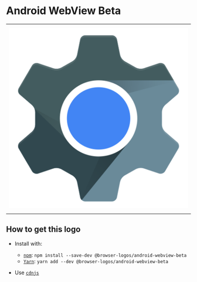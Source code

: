 # Android WebView Beta

<table>
    <tbody>
        <tr>
            <td height="512px" width="512px">
                <a href="./"><img width="500px" src="android-webview-beta_512x512.png" alt="Android WebView Beta browser logo"></a>
            </td>
        <tr>
    </tbody>
</table>


## How to get this logo

* Install with:

  * [`npm`](https://www.npmjs.com/): `npm install --save-dev @browser-logos/android-webview-beta`
  * [`Yarn`](https://yarnpkg.com/): `yarn add --dev @browser-logos/android-webview-beta`

* Use [`cdnjs`](https://cdnjs.com/libraries/browser-logos)
